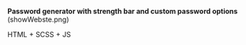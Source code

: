 **Password generator with strength bar and custom password options**
(showWebste.png)

HTML + SCSS + JS